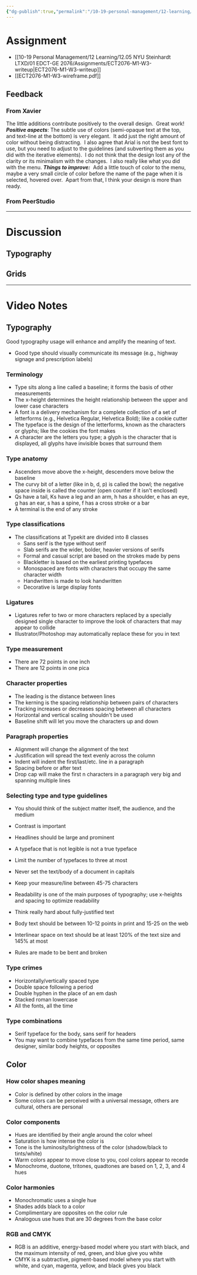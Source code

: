 ```yaml
---
{"dg-publish":true,"permalink":"/10-19-personal-management/12-learning/12-05-nyu-steinhardt-ltxd/01-edct-ge-2076/01-graphic-design-week-3/","tags":[" #ltxd/courses"]}
---
```



# Assignment 

- [[10-19 Personal Management/12 Learning/12.05 NYU Steinhardt LTXD/01 EDCT-GE 2076/Assignments/ECT2076-M1-W3-writeup\|ECT2076-M1-W3-writeup]]
- [[ECT2076-M1-W3-wireframe.pdf]]

## Feedback 

### From Xavier 

The little additions contribute positively to the overall design.  Great work!
_**Positive aspects**_: The subtle use of colors (semi-opaque text at the top, and text-line at the bottom) is very elegant.  It add just the right amount of color without being distracting.  I also agree that Arial is not the best font to use, but you need to adjust to the guidelines (and subverting them as you did with the iterative elements).  I do not think that the design lost any of the clarity or its minimalism with the changes.  I also really like what you did with the menu.
_**Things to improve:**_  Add a little touch of color to the menu, maybe a very small circle of color before the name of the page when it is selected, hovered over.  Apart from that, I think your design is more than ready.

### From PeerStudio

---
# Discussion 

## Typography 

## Grids

---
# Video Notes

## Typography

Good typography usage will enhance and amplify the meaning of text. 
- Good type should visually communicate its message (e.g., highway signage and prescription labels)

### Terminology

- Type sits along a line called a baseline; it forms the basis of other measurements
- The x-height determines the height relationship between the upper and lower case characters 
- A font is a delivery mechanism for a complete collection of a set of letterforms (e.g., Helvetica Regular, Helvetica Bold); like a cookie cutter
- The typeface is the design of the letterforms, known as the characters or glyphs; like the cookies the font makes
- A character are the letters you type; a glyph is the character that is displayed, all glyphs have invisible boxes that surround them

### Type anatomy

- Ascenders move above the x-height, descenders move below the baseline
- The curvy bit of a letter (like in b, d, p) is called the bowl; the negative space inside is called the counter (open counter if it isn't enclosed)
- Qs have a tail, Ks have a leg and an arm, h has a shoulder, e has an eye, g has an ear, s has a spine, f has a cross stroke or a bar
- A terminal is the end of any stroke

### Type classifications 

- The classifications at Typekit are divided into 8 classes 
	- Sans serif is the type without serif
	- Slab serifs are the wider, bolder, heavier versions of serifs 
	- Formal and casual script are based on the strokes made by pens 
	- Blackletter is based on the earliest printing typefaces 
	- Monospaced are fonts with characters that occupy the same character width 
	- Handwritten is made to look handwritten
	- Decorative is large display fonts 

### Ligatures

- Ligatures refer to two or more characters replaced by a specially designed single character to improve the look of characters that may appear to collide
- Illustrator/Photoshop may automatically replace these for you in text 

### Type measurement

- There are 72 points in one inch 
- There are 12 points in one pica 

### Character properties

- The leading is the distance between lines
- The kerning is the spacing relationship between pairs of characters 
- Tracking increases or decreases spacing between all characters
- Horizontal and vertical scaling shouldn't be used 
- Baseline shift will let you move the characters up and down

### Paragraph properties

- Alignment will change the alignment of the text 
- Justification will spread the text evenly across the column 
- Indent will indent the first/last/etc. line in a paragraph
- Spacing before or after text 
- Drop cap will make the first n characters in a paragraph very big and spanning multiple lines

### Selecting type and type guidelines

- You should think of the subject matter itself, the audience, and the medium 
- Contrast is important 

- Headlines should be large and prominent 
- A typeface that is not legible is not a true typeface
- Limit the number of typefaces to three at most 
- Never set the text/body of a document in capitals 
- Keep your measure/line between 45-75 characters
- Readability is one of the main purposes of typography; use x-heights and spacing to optimize readability
- Think really hard about fully-justified text 
- Body text should be between 10-12 points in print and 15-25 on the web
- Interlinear space on text should be at least 120% of the text size and 145% at most
- Rules are made to be bent and broken 

### Type crimes

- Horizontally/vertically spaced type
- Double space following a period 
- Double hyphen in the place of an em dash 
- Stacked roman lowercase 
- All the fonts, all the time 

### Type combinations

- Serif typeface for the body, sans serif for headers
- You may want to combine typefaces from the same time period, same designer, similar body heights, or opposites 

## Color

### How color shapes meaning

- Color is defined by other colors in the image 
- Some colors can be perceived with a universal message, others are cultural, others are personal

### Color components

- Hues are identified by their angle around the color wheel 
- Saturation is how intense the color is
- Tone is the luminosity/brightness of the color (shadow/black to tints/white)
- Warm colors appear to move close to you, cool colors appear to recede 
- Monochrome, duotone, tritones, quadtones are based on 1, 2, 3, and 4 hues

### Color harmonies

- Monochromatic uses a single hue
- Shades adds black to a color
- Complimentary are opposites on the color rule
- Analogous use hues that are 30 degrees from the base color

### RGB and CMYK

- RGB is an additive, energy-based model where you start with black, and the maximum intensity of red, green, and blue give you white 
- CMYK is a subtractive, pigment-based model where you start with white, and cyan, magenta, yellow, and black gives you black 



